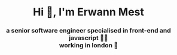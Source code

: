 <h1 align="center">Hi 👋, I'm Erwann Mest</h1>
<h3 align="center">a senior software engineer specialised in front-end and javascript 👨‍💻<br> working in london 🚀</h3>
